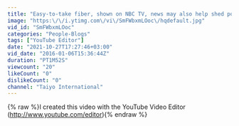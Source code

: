 ```yaml
---
title: "Easy-to-take fiber, shown on NBC TV, news may also help shed pounds"
image: "https:\/\/i.ytimg.com\/vi\/SmFWbxmLOoc\/hqdefault.jpg"
vid_id: "SmFWbxmLOoc"
categories: "People-Blogs"
tags: ["YouTube Editor"]
date: "2021-10-27T17:27:46+03:00"
vid_date: "2016-01-06T15:36:44Z"
duration: "PT1M52S"
viewcount: "20"
likeCount: "0"
dislikeCount: "0"
channel: "Taiyo International"
---
```

{% raw %}I created this video with the YouTube Video Editor (<a rel="nofollow" target="blank" href="http://www.youtube.com/editor)">http://www.youtube.com/editor)</a>{% endraw %}
